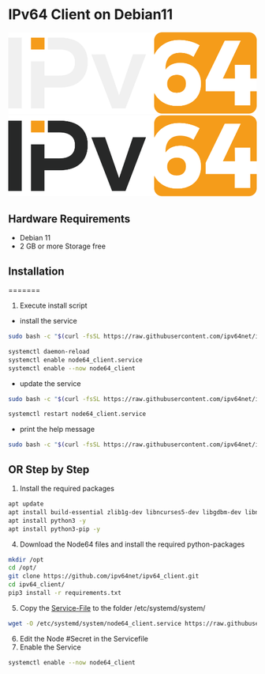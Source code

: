 # IPv64 Client on Debian11

![alt text](/files/images/ipv64_darkmode.svg#gh-dark-mode-only "Logo")
![alt text](/files/images/ipv64_lightmode.svg#gh-light-mode-only "Logo")

## Hardware Requirements

- Debian 11
- 2 GB or more Storage free

## Installation

=======

1. Execute install script

- install the service

```sh
sudo bash -c "$(curl -fsSL https://raw.githubusercontent.com/ipv64net/ipv64_client/dev/devices/Debian11/install-service.sh)" -i
```

```sh
systemctl daemon-reload
systemctl enable node64_client.service
systemctl enable --now node64_client
```

- update the service

```sh
sudo bash -c "$(curl -fsSL https://raw.githubusercontent.com/ipv64net/ipv64_client/dev/devices/Debian11/install-service.sh)" -u
```

```sh
systemctl restart node64_client.service
```

- print the help message

```sh
sudo bash -c "$(curl -fsSL https://raw.githubusercontent.com/ipv64net/ipv64_client/dev/devices/Debian11/install-service.sh)" -h
```

## OR Step by Step

1. Install the required packages

```sh
apt update
apt install build-essential zlib1g-dev libncurses5-dev libgdbm-dev libnss3-dev libssl-dev libreadline-dev libffi-dev libsqlite3-dev wget libbz2-dev -y
apt install python3 -y
apt install python3-pip -y
```

4. Download the Node64 files and install the required python-packages

```sh
mkdir /opt
cd /opt/
git clone https://github.com/ipv64net/ipv64_client.git
cd ipv64_client/
pip3 install -r requirements.txt
```

5. Copy the [Service-File](https://github.com/ipv64net/ipv64_client/blob/main/devices/Debian11/systemd/node64_client.service) to the folder /etc/systemd/system/

```sh
wget -O /etc/systemd/system/node64_client.service https://raw.githubusercontent.com/ipv64net/ipv64_client/main/devices/Debian11/systemd/node64_client.service
```

6. Edit the Node #Secret in the Servicefile
7. Enable the Service

```sh
systemctl enable --now node64_client
```
